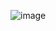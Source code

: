 ![image](https://user-images.githubusercontent.com/73491575/115476647-4c681c80-a210-11eb-8c4b-1dbf73f6f6ae.png)


